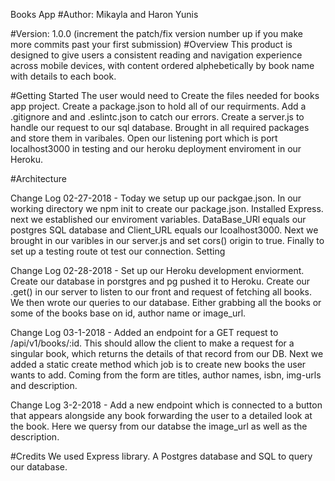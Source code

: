 Books App 
#Author: Mikayla and Haron Yunis

#Version: 1.0.0 (increment the patch/fix version number up if you make more commits past your first submission)
#Overview
This product is designed to give users a consistent reading and navigation experience across mobile devices, with content ordered alphebetically by book name with details to each book.

#Getting Started
The user would need to
Create the files needed for books app project. Create a package.json to hold all of our requirments. Add a .gitignore and and .eslintc.json to catch our errors. Create a server.js to handle our request to our sql database. Brought in all required packages and store them in varibales. Open our listening port which is port localhost3000 in testing and our heroku deployment enviroment in our Heroku.

#Architecture

Change Log 02-27-2018 - Today we setup up our packgae.json. In our working directory we npm init to create our package.json. Installed Express. next we established our enviroment variables. DataBase_URl equals our postgres SQL database and Client_URL equals our lcoalhost3000. Next we brought in our varibles in our server.js and set cors() origin to true. Finally to set up a testing route ot test our connection. Setting 


Change Log 02-28-2018 - Set up our Heroku development enviorment. Create our database in porstgres and pg pushed it to Heroku. Create our .get() in our server to listen to our front and request of fetching all books. We then wrote our queries to our database. Either grabbing all the books or some of the books base on id, author name or image_url.


Change Log 03-1-2018 - Added an endpoint for a GET request to /api/v1/books/:id.
This should allow the client to make a request for a singular book, which returns the details of that record from our DB. Next we added a static create method which job is to create new books the user wants to add. Coming from the form are titles, author names, isbn, img-urls and description. 


Change Log 3-2-2018 - Add a new endpoint which is connected to a button that appears alongside any book forwarding the user to a detailed look at the book. Here we quersy from our databse the image_url as well as the description.


#Credits
We used Express library. A Postgres database and SQL to query our database. 

